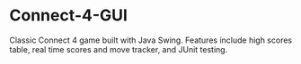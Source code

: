 # Connect-4-GUI

Classic Connect 4 game built with Java Swing.
Features include high scores table, real time scores and move tracker, and JUnit testing.

